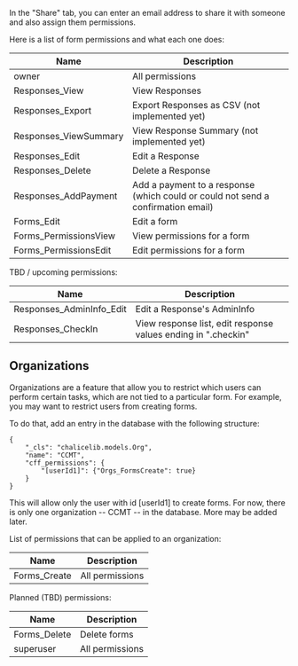 In the "Share" tab, you can enter an email address to share it with someone and also assign them permissions.

Here is a list of form permissions and what each one does:

| Name      | Description |
| ----------- | ----------- |
|  owner  | All permissions |
|  Responses_View  | View Responses |
|  Responses_Export  | Export Responses as CSV (not implemented yet) |
|  Responses_ViewSummary  | View Response Summary (not implemented yet) |
|  Responses_Edit  | Edit a Response |
|  Responses_Delete  | Delete a Response |
|  Responses_AddPayment  | Add a payment to a response (which could or could not send a confirmation email) |
|  Forms_Edit  | Edit a form |
|  Forms_PermissionsView  | View permissions for a form |
|  Forms_PermissionsEdit | Edit permissions for a form |

TBD / upcoming permissions:

| Name      | Description |
| ----------- | ----------- |
|  Responses_AdminInfo_Edit | Edit a Response's AdminInfo |
|  Responses_CheckIn  | View response list, edit response values ending in ".checkin" |

## Organizations
Organizations are a feature that allow you to restrict which users can perform certain tasks, which are not tied to a particular form. For example, you may want to restrict users from creating forms.

To do that, add an entry in the database with the following structure:
```
{
    "_cls": "chalicelib.models.Org",
    "name": "CCMT",
    "cff_permissions": {
        "[userId1]": {"Orgs_FormsCreate": true}
    }
}
```

This will allow only the user with id [userId1] to create forms. For now, there is only one organization -- CCMT -- in the database. More may be added later.

List of permissions that can be applied to an organization:

| Name      | Description |
| ----------- | ----------- |
|  Forms_Create  | All permissions |

Planned (TBD) permissions:

| Name      | Description |
| ----------- | ----------- |
|  Forms_Delete  | Delete forms |
|  superuser  | All permissions |